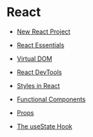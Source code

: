 # React

- [New React Project](./react-project.md)

- [React Essentials](./react-essentials.md)

- [Virtual DOM](./virtual-dom.md)

- [React DevTools](./react-dev-tools.md)

- [Styles in React](./styles-in-react.md)

- [Functional Components](./functional-components.md)

- [Props](./props.md)

- [The useState Hook](./state.md)

<br>

<!--

10. [React Forms](./react-forms.md)
11. [Practical aspects in React](./practical-aspects.md)
12. [Separating Components](./separating-components.md)

<div></div>

15. [useEffect Hook](./use-effect.md)

16. [React Refresher](./react-refresher.md)

-->
